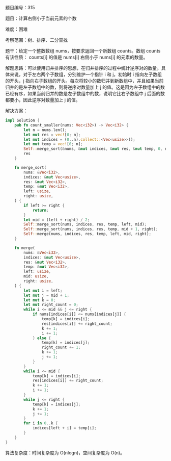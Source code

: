 题目编号：315

题目：计算右侧小于当前元素的个数

难度：困难

考察范围：树、排序、二分查找

题干：给定一个整数数组 nums，按要求返回一个新数组 counts。数组 counts 有该性质： counts[i] 的值是 nums[i] 右侧小于 nums[i] 的元素的数量。

解题思路：可以使用归并排序的思想，在归并排序的过程中统计逆序对的数量。具体来说，对于左右两个子数组，分别维护一个指针 i 和 j，初始时 i 指向左子数组的开头，j 指向右子数组的开头。每次将较小的数归并到新数组中，并且如果当前归并的是左子数组中的数，则将逆序对数量加上 j 的值。这是因为左子数组中的数已经有序，如果当前归并的数是左子数组中的数，说明它比右子数组中 j 后面的数都要小，因此逆序对数量加上 j 的值。

解决方案：

```rust
impl Solution {
    pub fn count_smaller(nums: Vec<i32>) -> Vec<i32> {
        let n = nums.len();
        let mut res = vec![0; n];
        let mut indices = (0..n).collect::<Vec<usize>>();
        let mut temp = vec![0; n];
        Self::merge_sort(&nums, &mut indices, &mut res, &mut temp, 0, n - 1);
        res
    }

    fn merge_sort(
        nums: &Vec<i32>,
        indices: &mut Vec<usize>,
        res: &mut Vec<i32>,
        temp: &mut Vec<i32>,
        left: usize,
        right: usize,
    ) {
        if left >= right {
            return;
        }
        let mid = (left + right) / 2;
        Self::merge_sort(nums, indices, res, temp, left, mid);
        Self::merge_sort(nums, indices, res, temp, mid + 1, right);
        Self::merge(nums, indices, res, temp, left, mid, right);
    }

    fn merge(
        nums: &Vec<i32>,
        indices: &mut Vec<usize>,
        res: &mut Vec<i32>,
        temp: &mut Vec<i32>,
        left: usize,
        mid: usize,
        right: usize,
    ) {
        let mut i = left;
        let mut j = mid + 1;
        let mut k = 0;
        let mut right_count = 0;
        while i <= mid && j <= right {
            if nums[indices[i]] <= nums[indices[j]] {
                temp[k] = indices[i];
                res[indices[i]] += right_count;
                k += 1;
                i += 1;
            } else {
                temp[k] = indices[j];
                right_count += 1;
                k += 1;
                j += 1;
            }
        }
        while i <= mid {
            temp[k] = indices[i];
            res[indices[i]] += right_count;
            k += 1;
            i += 1;
        }
        while j <= right {
            temp[k] = indices[j];
            k += 1;
            j += 1;
        }
        for i in 0..k {
            indices[left + i] = temp[i];
        }
    }
}
```

算法复杂度：时间复杂度为 O(nlogn)，空间复杂度为 O(n)。